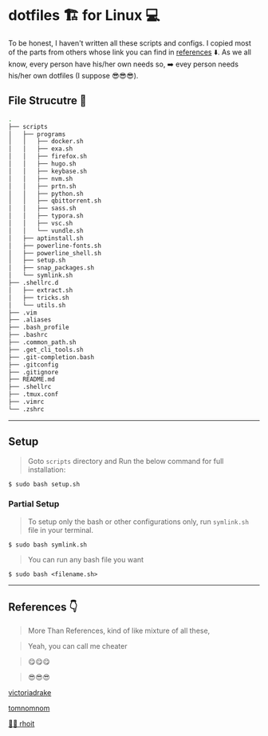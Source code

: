# dotfiles 🏗️ for Linux 💻️

To be honest, I haven't written all these scripts and configs. I copied most of the parts from others whose link you can find in [references](#references) ⬇️. As we all know, every person have his/her own needs so, ➡️ evey person needs his/her own dotfiles (I suppose 😎️😎️😎️).

## File Strucutre 📑️

```bash
.
├── scripts
│   ├── programs
│   │   ├── docker.sh
│   │   ├── exa.sh
│   │   ├── firefox.sh
│   │   ├── hugo.sh
│   │   ├── keybase.sh
│   │   ├── nvm.sh
│   │   ├── prtn.sh
│   │   ├── python.sh
│   │   ├── qbittorrent.sh
│   │   ├── sass.sh
│   │   ├── typora.sh
│   │   ├── vsc.sh
│   │   └── vundle.sh
│   ├── aptinstall.sh
│   ├── powerline-fonts.sh
│   ├── powerline_shell.sh
│   ├── setup.sh
│   ├── snap_packages.sh
│   └── symlink.sh
├── .shellrc.d
│   ├── extract.sh
│   ├── tricks.sh
│   └── utils.sh
├── .vim
├── .aliases
├── .bash_profile
├── .bashrc
├── .common_path.sh
├── .get_cli_tools.sh
├── .git-completion.bash
├── .gitconfig
├── .gitignore
├── README.md
├── .shellrc
├── .tmux.conf
├── .vimrc
└── .zshrc
```

------

## Setup

>Goto `scripts` directory and Run the below command for full installation:

`$ sudo bash setup.sh`

### Partial Setup

>To setup only the bash or other configurations only, run `symlink.sh` file in your terminal.

`$ sudo bash symlink.sh`

>You can run any bash file you want

`$ sudo bash <filename.sh>`

------

## References 👇️

> More Than References, kind of like mixture of all these,

> Yeah, you can call me cheater

> 😋️😋️😋️

> 😎️😎️😎️

[victoriadrake](https://github.com/victoriadrake/dotfiles)

[tomnomnom](https://github.com/tomnomnom/dotfiles)

[👨‍🏫️ rhoit](https://github.com/rhoit/my-config)
